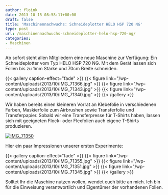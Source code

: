 ```yaml
---
author: floink
date: 2013-10-15 08:58:11+00:00
draft: false
title: 'Maschinennachwuchs: Schneideplotter HELO HSP 720 NG'
type: post
url: /maschinennachwuchs-schneideplotter-helo-hsp-720-ng/
categories:
- Maschinen
---
```


Ab sofort steht allen Mitgliedern eine neue Maschine zur Verfügung: Ein Schneideplotter vom Typ HELO HSP 720 NG. Mit dem Gerät lassen sich Folien bis zu 1mm Stärke und 70cm Breite schneiden.

<!-- more -->


{{< gallery caption-effect="fade" >}}
  {{< figure link="/wp-content/uploads/2013/10/IMG_71366.jpg" >}}
{{< figure link="/wp-content/uploads/2013/10/IMG_71343.jpg" >}}
{{< figure link="/wp-content/uploads/2013/10/IMG_71340.jpg" >}}
{{< /gallery >}}

Wir haben bereits einen kleineren Vorrat an Klebefolie in verschiedenen Farben, Maskierfolie zum Airbrushen sowie Transferfolie und Transferpapier. Sobald wir eine Transferpresse für T-Shirts haben, lassen sich mit geeigneten Flock- oder Flexfolien auch eigene T-Shirts produzieren.

[![IMG_71350](/wp-content/uploads/2013/10/IMG_71350-300x200.jpg)
](/wp-content/uploads/2013/10/IMG_71350.jpg)

Hier ein paar Impressionen unserer ersten Experimente:


{{< gallery caption-effect="fade" >}}
  {{< figure link="/wp-content/uploads/2013/10/IMG_71355.jpg" >}}
{{< figure link="/wp-content/uploads/2013/10/IMG_71351.jpg" >}}
{{< figure link="/wp-content/uploads/2013/10/IMG_71345.jpg" >}}
{{< /gallery >}}

Solltet Ihr die Maschine nutzen wollen, wendet euch bitte an mich. Ich bin für die Einweisung verantwortlich und Eigentümer der vorhandenen Folien.
